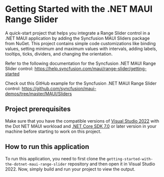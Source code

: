 # Getting Started with the .NET MAUI Range Slider
A quick-start project that helps you integrate a Range Slider control in a .NET MAUI application by adding the Syncfusion MAUI Sliders package from NuGet. This project contains simple code customizations like binding values, setting minimum and maximum values with intervals, adding labels, tooltips, ticks,  dividers, and changing the orientation.

Refer to the following documentation for the Syncfusion .NET MAUI Range Slider control: 
https://help.syncfusion.com/maui/range-slider/getting-started

Check out this GitHub example for the Syncfusion .NET MAUI Range Slider control: 
https://github.com/syncfusion/maui-demos/tree/master/MAUI/Sliders

## Project prerequisites
Make sure that you have the compatible versions of [Visual Studio 2022](https://visualstudio.microsoft.com/downloads/ ) with the Dot NET MAUI workload and [.NET Core SDK 7.0](https://dotnet.microsoft.com/en-us/download/dotnet/7.0) or later version in your machine before starting to work on this project.

## How to run this application
To run this application, you need to first clone the `getting-started-with-the-dotnet-maui-range-slider` repository and then open it in Visual Studio 2022. Now, simply build and run your project to view the output.